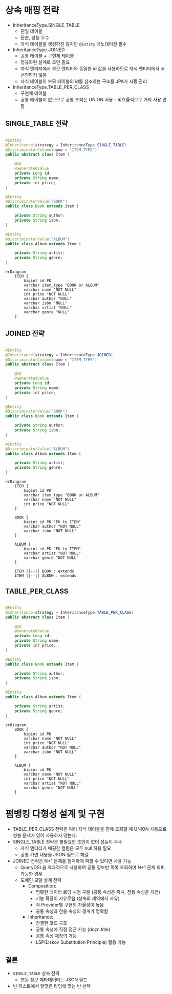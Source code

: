 # 상속 매핑 전략

- InheritanceType.SINGLE_TABLE
    - 단일 테이블
    - 단순, 성능 우수
    - 자식 테이블을 생성하진 않지만 `@Entity` 애노테이션 필수
- InheritanceType.JOINED
    - 공통 테이블 + 구현체 테이블
    - 정규화된 설계로 조인 필요
    - 자식 엔티티에서 부모 엔티티와 동일한 id 값을 사용하므로 자식 엔티티에서 id 선언하지 않음
    - 자식 테이블이 부모 테이블의 id를 참조하는 구조를 JPA가 자동 관리
- InheritanceType.TABLE_PER_CLASS
    - 구현체 테이블
    - 공통 테이블이 없으므로 공통 조회는 UNION 사용 - 비효율적으로 거의 사용 안 함

## SINGLE_TABLE 전략

```java

@Entity
@Inheritance(strategy = InheritanceType.SINGLE_TABLE)
@DiscriminatorColumn(name = "ITEM_TYPE")
public abstract class Item {

    @Id
    @GeneratedValue
    private Long id;
    private String name;
    private int price;
}

@Entity
@DiscriminatorValue("BOOK")
public class Book extends Item {

    private String author;
    private String isbn;
}

@Entity
@DiscriminatorValue("ALBUM")
public class Album extends Item {

    private String artist;
    private String genre;
}
```

```mermaid
erDiagram
    ITEM {
        bigint id PK
        varchar item_type "BOOK or ALBUM"
        varchar name "NOT NULL"
        int price "NOT NULL"
        varchar author "NULL"
        varchar isbn "NULL"
        varchar artist "NULL"
        varchar genre "NULL"
    }
```

## JOINED 전략

```java

@Entity
@Inheritance(strategy = InheritanceType.JOINED)
@DiscriminatorColumn(name = "ITEM_TYPE")
public abstract class Item {

    @Id
    @GeneratedValue
    private Long id;
    private String name;
    private int price;
}

@Entity
@DiscriminatorValue("BOOK")
public class Book extends Item {

    private String author;
    private String isbn;
}

@Entity
@DiscriminatorValue("ALBUM")
public class Album extends Item {

    private String artist;
    private String genre;
}
```

```mermaid
erDiagram
    ITEM {
        bigint id PK
        varchar item_type "BOOK or ALBUM"
        varchar name "NOT NULL"
        int price "NOT NULL"
    }
    
    BOOK {
        bigint id PK "FK to ITEM"
        varchar author "NOT NULL"
        varchar isbn "NOT NULL"
    }
    
    ALBUM {
        bigint id PK "FK to ITEM"
        varchar artist "NOT NULL"
        varchar genre "NOT NULL"
    }
    
    ITEM ||--|| BOOK : extends
    ITEM ||--|| ALBUM : extends
```

## TABLE_PER_CLASS

```java

@Entity
@Inheritance(strategy = InheritanceType.TABLE_PER_CLASS)
public abstract class Item {

    @Id
    @GeneratedValue
    private Long id;
    private String name;
    private int price;
}

@Entity
public class Book extends Item {

    private String author;
    private String isbn;
}

@Entity
public class Album extends Item {

    private String artist;
    private String genre;
}
```

```mermaid
erDiagram
    BOOK {
        bigint id PK
        varchar name "NOT NULL"
        int price "NOT NULL"
        varchar author "NOT NULL"
        varchar isbn "NOT NULL"
    }
    
    ALBUM {
        bigint id PK
        varchar name "NOT NULL"
        int price "NOT NULL"
        varchar artist "NOT NULL"
        varchar genre "NOT NULL"
    }
```

# 펌뱅킹 다형성 설계 및 구현

- TABLE_PER_CLASS 전략은 여러 자식 테이블을 함께 조회할 때 UNION 사용으로 성능 문제가 있어 사용하지 않는다.
- SINGLE_TABLE 전략은 불필요한 조인이 없어 성능이 우수
  - 자식 엔티티가 매핑한 컬럼은 모두 null 허용 필요
  - 공통 가변 내용을 JSON 필드로 해결
- JOINED 전략은 N+1 문제를 철저하게 피할 수 있다면 사용 가능
  - QueryDSL을 효과적으로 사용하여 공통 정보만 목록 조회하여 N+1 문제 회피 가능한 경우
  - 도메인 모델 설계 전략
    - Composition:
      - 명확한 데이터 로딩 시점 구분 (공통 속성은 즉시, 전용 속성은 지연)
      - 기능 확장이 자유로움 (상속의 제약에서 자유)
      - 각 Provider별 구현의 자율성이 높음
      - 공통 속성과 전용 속성의 경계가 명확함
    - Inheritance:
      - 간결한 코드 구조
      - 공통 속성에 직접 접근 가능 (dozn.title)
      - 공통 속성 재정의 가능
      - LSP(Liskov Substitution Principle) 활용 가능

## 결론

- `SINGLE_TABLE` 상속 전략
  - 연동 정보 메타데이터는 JSON 필드
- 빈 리스트에서 알맞은 타입에 맞는 빈 선택